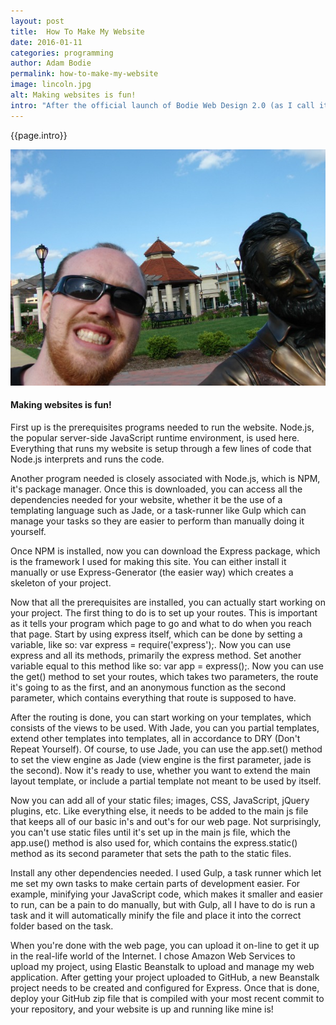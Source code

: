 ```yaml
---
layout: post
title:  How To Make My Website
date: 2016-01-11
categories: programming
author: Adam Bodie
permalink: how-to-make-my-website
image: lincoln.jpg
alt: Making websites is fun!
intro: "After the official launch of Bodie Web Design 2.0 (as I call it), I received a lot of nice compliments from those who checked it.  Thank you all for your nice words.  One comment from my wonderful Auntie Sheri was that she loved it, and that she could make this web page too.  So with those comments, here is how I made Bodie Web Design 2 and how you could too."
---
```


<div class="article">
<p>{{page.intro}}</p>

<div class="blog-pic">
		<img src="img/lincoln.jpg" data-toggle="tooltip" title="Making websites is fun!" class="image block img-responsive">
	<h4>Making websites is fun!</h4>
</div>

<p>First up is the prerequisites programs needed to run the website.  Node.js, the popular server-side JavaScript runtime environment, is used here.  Everything that runs my website is setup through a few lines of code that Node.js interprets and runs the code.</p>

<p>Another program needed is closely associated with Node.js, which is NPM, it's package manager.  Once this is downloaded, you can access all the dependencies needed for your website, whether it be the use of a templating language such as Jade, or a task-runner like Gulp which can manage your tasks so they are easier to perform than manually doing it yourself.</p>

<p>Once NPM is installed, now you can download the Express package, which is the framework I used for making this site.  You can either install it manually or use Express-Generator (the easier way) which creates a skeleton of your project.  </p>

<p>Now that all the prerequisites are installed, you can actually start working on your project.  The first thing to do is to set up your routes.  This is important as it tells your program which page to go and what to do when you reach that page.  Start by using express itself, which can be done by setting a variable, like so:  var express = require('express');.  Now you can use express and all its methods, primarily the express method.  Set another variable equal to this method like so: var app = express();.  Now you can use the get() method to set your routes, which takes two parameters, the route it's going to as the first, and an anonymous function as the second parameter, which contains everything that route is supposed to have.</p>

<p>After the routing is done, you can start working on your templates, which consists of the views to be used.  With Jade, you can you partial templates, extend other templates into templates, all in accordance to DRY (Don't Repeat Yourself).  Of course, to use Jade, you can use the app.set() method to set the view engine as Jade (view engine is the first parameter, jade is the second).  Now it's ready to use, whether you want to extend the main layout template, or include a partial template not meant to be used by itself.</p>

<p>Now you can add all of your static files; images, CSS, JavaScript, jQuery plugins, etc. Like everything else, it needs to be added to the main js file that keeps all of our basic in's and out's for our web page.  Not surprisingly, you can't use static files until it's set up in the main js file, which the app.use() method is also used for, which contains the express.static() method as its second parameter that sets the path to the static files.</p>

<p>Install any other dependencies needed.  I used Gulp, a task runner which let me set my own tasks to make certain parts of development easier.  For example, minifying your JavaScript code, which makes it smaller and easier to run, can be a pain to do manually, but with Gulp, all I have to do is run a task and it will automatically minify the file and place it into the correct folder based on the task.</p>

<p>When you're done with the web page, you can upload it on-line to get it up in the real-life world of the Internet.  I chose Amazon Web Services to upload my project, using  Elastic Beanstalk to upload and manage my web application.  After getting your project uploaded to GitHub, a new Beanstalk project needs to be created and configured for Express.  Once that is done, deploy your GitHub zip file that is compiled with your most recent commit to your repository, and your website is up and running like mine is!</p>
</div>